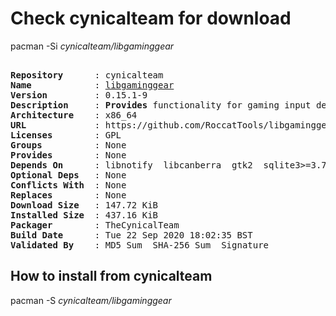 # Check cynicalteam for download

pacman -Si *cynicalteam/libgaminggear*

<div class="highlight"><pre class="highlight"><text>
<b>Repository</b>      : cynicalteam
<b>Name</b>            : <a href="../../x86_64/libgaminggear-0.15.1-9-x86_64.pkg.tar.zst">libgaminggear</a>
<b>Version</b>         : 0.15.1-9
<b>Description</b>     : <b>Provides</b> functionality for gaming input devices
<b>Architecture</b>    : x86_64
<b>URL</b>             : https://github.com/RoccatTools/libgaminggear
<b>Licenses</b>        : GPL
<b>Groups</b>          : None
<b>Provides</b>        : None
<b>Depends On</b>      : libnotify  libcanberra  gtk2  sqlite3>=3.7  python
<b>Optional Deps</b>   : None
<b>Conflicts With</b>  : None
<b>Replaces</b>        : None
<b>Download Size</b>   : 147.72 KiB
<b>Installed Size</b>  : 437.16 KiB
<b>Packager</b>        : TheCynicalTeam <wayne6324@gmail.com>
<b>Build Date</b>      : Tue 22 Sep 2020 18:02:35 BST
<b>Validated By</b>    : MD5 Sum  SHA-256 Sum  Signature
</text></pre></div>

## How to install from cynicalteam

pacman -S *cynicalteam/libgaminggear*
